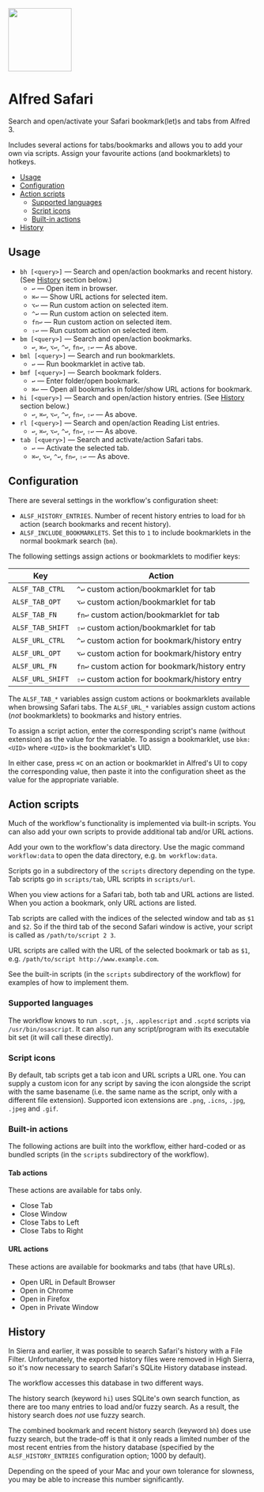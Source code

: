 
<img src="./icons/icon.png" width="128" height="128">

Alfred Safari
=============

Search and open/activate your Safari bookmark(let)s and tabs from Alfred 3.

Includes several actions for tabs/bookmarks and allows you to add your own via scripts. Assign your favourite actions (and bookmarklets) to hotkeys.

<!-- MarkdownTOC autolink="true" bracket="round" depth="2" autoanchor="true" -->

- [Usage](#usage)
- [Configuration](#configuration)
- [Action scripts](#action-scripts)
    - [Supported languages](#supported-languages)
    - [Script icons](#script-icons)
    - [Built-in actions](#built-in-actions)
- [History](#history)

<!-- /MarkdownTOC -->


<a name="usage"></a>
Usage
-----

- `bh [<query>]` — Search and open/action bookmarks and recent history. (See [History](#history) section below.)
    - `↩` — Open item in browser.
    - `⌘↩` — Show URL actions for selected item.
    - `⌥↩` — Run custom action on selected item.
    - `^↩` — Run custom action on selected item.
    - `fn↩` — Run custom action on selected item.
    - `⇧↩` — Run custom action on selected item.
- `bm [<query>]` — Search and open/action bookmarks.
    - `↩`, `⌘↩`, `⌥↩`, `^↩`, `fn↩`, `⇧↩` — As above.
- `bml [<query>]` — Search and run bookmarklets.
    - `↩` — Run bookmarklet in active tab.
- `bmf [<query>]` — Search bookmark folders.
    - `↩` — Enter folder/open bookmark.
    - `⌘↩` — Open all bookmarks in folder/show URL actions for bookmark.
- `hi [<query>]` — Search and open/action history entries. (See [History](#history) section below.)
    - `↩`, `⌘↩`, `⌥↩`, `^↩`, `fn↩`, `⇧↩` — As above.
- `rl [<query>]` — Search and open/action Reading List entries.
    - `↩`, `⌘↩`, `⌥↩`, `^↩`, `fn↩`, `⇧↩` — As above.
- `tab [<query>]` — Search and activate/action Safari tabs.
    - `↩` — Activate the selected tab.
    - `⌘↩`, `⌥↩`, `^↩`, `fn↩`, `⇧↩` — As above.



<a name="configuration"></a>
Configuration
-------------

There are several settings in the workflow's configuration sheet:

- `ALSF_HISTORY_ENTRIES`. Number of recent history entries to load for `bh` action (search bookmarks and recent history).
- `ALSF_INCLUDE_BOOKMARKLETS`. Set this to `1` to include bookmarklets in the normal bookmark search (`bm`).

The following settings assign actions or bookmarklets to modifier keys:

| Key                | Action                                         |
| ------------------ | ---------------------------------------------- |
| `ALSF_TAB_CTRL`    | `^↩` custom action/bookmarklet for tab         |
| `ALSF_TAB_OPT`     | `⌥↩` custom action/bookmarklet for tab         |
| `ALSF_TAB_FN`      | `fn↩` custom action/bookmarklet for tab        |
| `ALSF_TAB_SHIFT`   | `⇧↩` custom action/bookmarklet for tab         |
| `ALSF_URL_CTRL`    | `^↩` custom action for bookmark/history entry  |
| `ALSF_URL_OPT`     | `⌥↩` custom action for bookmark/history entry  |
| `ALSF_URL_FN`      | `fn↩` custom action for bookmark/history entry |
| `ALSF_URL_SHIFT`   | `⇧↩` custom action for bookmark/history entry  |

The `ALSF_TAB_*` variables assign custom actions or bookmarklets available when browsing Safari tabs. The `ALSF_URL_*` variables assign custom actions (*not* bookmarklets) to bookmarks and history entries.

To assign a script action, enter the corresponding script's name (without extension) as the value for the variable. To assign a bookmarklet, use `bkm:<UID>` where `<UID>` is the bookmarklet's UID.

In either case, press `⌘C` on an action or bookmarklet in Alfred's UI to copy the corresponding value, then paste it into the configuration sheet as the value for the appropriate variable.


<a name="action-scripts"></a>
Action scripts
--------------

Much of the workflow's functionality is implemented via built-in scripts. You can also add your own scripts to provide additional tab and/or URL actions.

Add your own to the workflow's data directory. Use the magic command `workflow:data` to open the data directory, e.g. `bm workflow:data`.

Scripts go in a subdirectory of the `scripts` directory depending on the type. Tab scripts go in `scripts/tab`, URL scripts in `scripts/url`.

When you view actions for a Safari tab, both tab and URL actions are listed. When you action a bookmark, only URL actions are listed.

Tab scripts are called with the indices of the selected window and tab as `$1` and `$2`. So if the third tab of the second Safari window is active, your script is called as `/path/to/script 2 3`.

URL scripts are called with the URL of the selected bookmark or tab as `$1`, e.g. `/path/to/script http://www.example.com`.

See the built-in scripts (in the `scripts` subdirectory of the workflow) for examples of how to implement them.


<a name="supported-languages"></a>
### Supported languages

The workflow knows to run `.scpt`, `.js`, `.applescript` and `.scptd` scripts via `/usr/bin/osascript`. It can also run any script/program with its executable bit set (it will call these directly).


<a name="script-icons"></a>
### Script icons

By default, tab scripts get a tab icon and URL scripts a URL one. You can supply a custom icon for any script by saving the icon alongside the script with the same basename (i.e. the same name as the script, only with a different file extension). Supported icon extensions are `.png`, `.icns`, `.jpg`, `.jpeg` and `.gif`.


<a name="built-in-actions"></a>
### Built-in actions

The following actions are built into the workflow, either hard-coded or as bundled scripts (in the `scripts` subdirectory of the workflow).


#### Tab actions

These actions are available for tabs only.

- Close Tab
- Close Window
- Close Tabs to Left
- Close Tabs to Right


#### URL actions

These actions are available for bookmarks and tabs (that have URLs).

- Open URL in Default Browser
- Open in Chrome
- Open in Firefox
- Open in Private Window


<a name="history"></a>
History
-------

In Sierra and earlier, it was possible to search Safari's history with a File Filter. Unfortunately, the exported history files were removed in High Sierra, so it's now necessary to search Safari's SQLite History database instead.

The workflow accesses this database in two different ways.

The history search (keyword `hi`) uses SQLite's own search function, as there are too many entries to load and/or fuzzy search. As a result, the history search does *not* use fuzzy search.

The combined bookmark and recent history search (keyword `bh`) does use fuzzy search, but the trade-off is that it only reads a limited number of the most recent entries from the history database (specified by the `ALSF_HISTORY_ENTRIES` configuration option; 1000 by default).

Depending on the speed of your Mac and your own tolerance for slowness, you may be able to increase this number significantly.


